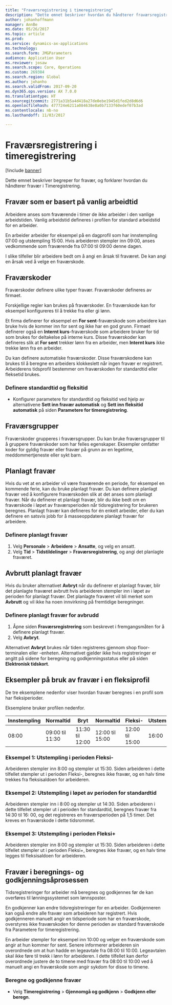 ```yaml
---
title: "Fraværsregistrering i timeregistrering"
description: "Dette emnet beskriver hvordan du håndterer fraværsregistreringer i Timeregistrering."
author: johanhoffmann
manager: AnnBe
ms.date: 05/26/2017
ms.topic: article
ms.prod: 
ms.service: dynamics-ax-applications
ms.technology: 
ms.search.form: JMGParameters
audience: Application User
ms.reviewer: josaw
ms.search.scope: Core, Operations
ms.custom: 269384
ms.search.region: Global
ms.author: johanho
ms.search.validFrom: 2017-09-20
ms.dyn365.ops.version: AX 7.0.0
ms.translationtype: HT
ms.sourcegitcommit: 2771a31b5a4d418a27de0ebe1945d1fed2d8d6d6
ms.openlocfilehash: 477724e6211a084638e8a0b7133f60edef07b3ad
ms.contentlocale: nb-no
ms.lasthandoff: 11/03/2017

---
```


# <a name="absence-registration-in-time-and-attendance"></a>Fraværsregistrering i timeregistrering

[!include [banner](../includes/banner.md)]

Dette emnet beskriver begreper for fravær, og forklarer hvordan du håndterer fravær i Timeregistrering.

## <a name="absence-that-is-based-on-regular-work-hours"></a>Fravær som er basert på vanlig arbeidtid

Arbeidere anses som fraværende i timer de ikke arbeider i den vanlige arbeidstiden. Vanlig arbeidstid defineres i profilen for standard arbeidstid for en arbeider.

En arbeider arbeider for eksempel på en dagprofil som har innstempling 07:00 og utstempling 15:00. Hvis arbeideren stempler inn 09:00, anses vedkommende som fraværende fra 07:00 til 09:00 denne dagen.

I slike tilfeller blir arbeidere bedt om å angi en årsak til fraværet. De kan angi en årsak ved å velge en fraværskode.

## <a name="absence-codes"></a>Fraværskoder

Fraværskoder definere ulike typer fravær. Fraværskoder defineres av firmaet.

Forskjellige regler kan brukes på fraværskoder. En fraværskode kan for eksempel konfigureres til å trekke fra eller gi lønn.

Et firma definerer for eksempel en **For sent**-fraværskode som arbeidere kan bruke hvis de kommer inn for sent og ikke har en god grunn. Firmaet definerer også en **Internt kurs**-fraværskode som arbeidere bruker for tid som brukes for deltakelse på interne kurs. Disse fraværskoder kan defineres slik at **For sent** trekker lønn fra en arbeider, men **Internt kurs** ikke trekke lønn fra en arbeider.

Du kan definere automatiske fraværskoder. Disse fraværskodene kan brukes til å beregne en arbeiders klokkeslett når ingen fravær er registrert. Arbeiderens tidsprofil bestemmer om fraværskoden for standardtid eller fleksetid brukes.

### <a name="set-up-standard-time-and-flex-time"></a>Definere standardtid og fleksitid

- Konfigurer parametere for standardtid og fleksitid ved hjelp av alternativene **Sett inn fravær automatisk** og **Sett inn fleksitid automatisk** på siden **Parametere for timeregistrering**.

## <a name="absence-groups"></a>Fraværsgrupper

Fraværskoder grupperes i fraværsgrupper. Du kan bruke fraværsgrupper til å gruppere fraværskoder som har felles egenskaper. Eksempler omfatter koder for gyldig fravær eller fravær på grunn av en legetime, meddommertjeneste eller sykt barn.

## <a name="planned-absence"></a>Planlagt fravær

Hvis du vet at en arbeider vil være fraværende en periode, for eksempel en kommende ferie, kan du bruke planlagt fravær. Du kan definere planlagt fravær ved å konfigurere fraværskoden slik at det anses som planlagt fravær. Når du definerer et planlagt fravær, blir du ikke bedt om en fraværskode i løpet av fraværsperioden når tidsregistrering for brukeren beregnes. Planlagt fravær kan defineres for én enkelt arbeider, eller du kan definere en satsvis jobb for å masseoppdatere planlagt fravær for arbeidere.

### <a name="set-up-planned-absence"></a>Definere planlagt fravær

1. Velg **Personale** &gt; **Arbeidere** &gt; **Ansatte**, og velg en ansatt.
2. Velg **Tid** &gt; **Tidstildelinger** &gt; **Fraværsregistrering**, og angi det planlagte fraværet.

## <a name="interrupted-planned-absence"></a>Avbrutt planlagt fravær

Hvis du bruker alternativet **Avbryt** når du definerer et planlagt fravær, blir det planlagte fraværet avbrutt hvis arbeideren stempler inn i løpet av perioden for planlagt fravær. Det planlagte fraværet vil bli merket som **Avbrutt** og vil ikke ha noen innvirkning på fremtidige beregninger.

### <a name="set-up-a-planned-absence-for-interruption"></a>Definere planlagt fravær for avbrudd

1. Åpne siden **Fraværsregistrering** som beskrevet i fremgangsmåten for å definere planlagt fravær.
2. Velg **Avbryt**.

Alternativet **Avbryt** brukes når tiden registreres gjennom shop floor-terminalen eller -enheten. Alternativet gjelder ikke hvis registreringer er angitt på sidene for beregning og godkjenningsstatus eller på siden **Elektronisk tidskort**.

## <a name="examples-of-the-use-of-absence-in-a-flex-profile"></a>Eksempler på bruk av fravær i en fleksiprofil

De tre eksemplene nedenfor viser hvordan fravær beregnes i en profil som har fleksiperioder.

Eksemplene bruker profilen nedenfor.

| Innstempling | Normaltid    | Bryt             | Normaltid | Fleksi-        | Utstempling | Fleksi+        |
|----------|------------------|-------------------|---------------|--------------|-----------|--------------|
| 08:00     | 09:00 til 11:30 | 11:30 til 12:00 | 12:00 til 15:00 | 12:00 til 15:00 | 16:00      | 16:00 til 18:00 |

### <a name="example-1-signing-out-during-a-flex--period"></a>Eksempel 1: Utstempling i perioden Fleksi-

Arbeideren stempler inn 8:00 og stempler ut 15:30. Siden arbeideren i dette tilfellet stempler ut i perioden Fleksi-, beregnes ikke fravær, og en halv time trekkes fra fleksisaldoen for arbeideren.

### <a name="example-2-signing-out-in-during-standard-time-period"></a>Eksempel 2: Utstempling i løpet av perioden for standardtid

Arbeideren stempler inn i 8:00 og stempler ut 14:30. Siden arbeideren i dette tilfellet stempler ut i perioden for standardtid, beregnes fravær fra 14:30 til 16: 00, og det registreres en fraværsperioden på 1,5 timer. Det kreves en fraværskode i dette tidsrommet.

### <a name="example-3-signing-out-during-a-flex-period"></a>Eksempel 3: Utstempling i perioden Fleksi+

Arbeideren stempler inn 8:00 og stempler ut 15:30. Siden arbeideren i dette tilfellet stempler ut i perioden Fleksi+, beregnes ikke fravær, og en halv time legges til fleksisaldoen for arbeideren.

## <a name="absence-in-the-calculation-and-approval-process"></a>Fravær i beregnings- og godkjenningsåprosessen

Tidsregistreringer for arbeider må beregnes og godkjennes før de kan overføres til lønningssystemet som lønnsposter.

En godkjenner kan endre tidsregistreringer for en arbeider. Godkjenneren kan også endre alle fravær som arbeideren har registrert. Hvis godkjenneren manuelt angir en tidsperiode som har en fraværskode, overstyres ikke fraværskoden for denne perioden av standard fraværskode fra Parametere for timeregistrering.

En arbeider stempler for eksempel inn 10:00 og velger en fraværskode som angir at hun kommer for sent. Senere informerer arbeideren sin overordnede om at hun hadde en legeavtale fra 08:00 til 10:00. Legeavtalen skal ikke føre til trekk i lønn for arbeideren. I dette tilfellet kan derfor overordnede justere de to timene med fravær fra 08:00 til 10:00 ved å manuelt angi en fraværskode som angir sykdom for disse to timene.

### <a name="calculate-and-approve-absence"></a>Beregne og godkjenne fravær

- Velg **Timeregistrering** &gt; **Gjennomgå og godkjenn** &gt; **Godkjenn eller beregn**.

